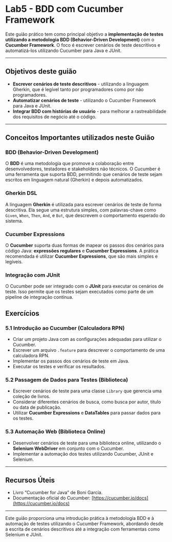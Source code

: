 # Lab5 - BDD com Cucumber Framework

Este guião prático tem como principal objetivo a **implementação de testes utilizando a metodologia BDD (Behavior-Driven Development)** com o **Cucumber Framework**. O foco é escrever cenários de teste descritivos e automatizá-los utilizando Cucumber para Java e JUnit.

---

## Objetivos deste guião

- **Escrever cenários de teste descritivos** - utilizando a linguagem Gherkin, que é legível tanto por programadores como por não programadores.
- **Automatizar cenários de teste** - utilizando o Cucumber Framework para Java e JUnit.
- **Integrar BDD com histórias de usuário** - para melhorar a rastreabilidade dos requisitos de negócio até o código.

---

## Conceitos Importantes utilizados neste Guião

### **BDD (Behavior-Driven Development)**
O **BDD** é uma metodologia que promove a colaboração entre desenvolvedores, testadores e stakeholders não técnicos. O Cucumber é uma ferramenta que suporta BDD, permitindo que cenários de teste sejam escritos em linguagem natural (Gherkin) e depois automatizados.

### **Gherkin DSL**
A linguagem **Gherkin** é utilizada para escrever cenários de teste de forma descritiva. Ela segue uma estrutura simples, com palavras-chave como `Given`, `When`, `Then`, `And`, e `But`, que descrevem o comportamento esperado do sistema.

### **Cucumber Expressions**
O **Cucumber** suporta duas formas de mapear os passos dos cenários para código Java: **expressões regulares** e **Cucumber Expressions**. A prática recomendada é utilizar **Cucumber Expressions**, que são mais simples e legíveis.

### **Integração com JUnit**
O Cucumber pode ser integrado com o **JUnit** para executar os cenários de teste. Isso permite que os testes sejam executados como parte de um pipeline de integração contínua.

## Exercícios

### 5.1 Introdução ao Cucumber (Calculadora RPN)
- Criar um projeto Java com as configurações adequadas para utilizar o Cucumber.
- Escrever um arquivo `.feature` para descrever o comportamento de uma calculadora RPN.
- Implementar os passos dos cenários de teste em Java.
- Executar os testes e verificar os resultados.

### 5.2 Passagem de Dados para Testes (Biblioteca)
- Escrever cenários de teste para uma classe `Library` que gerencia uma coleção de livros.
- Considerar diferentes cenários de busca, como busca por autor, titulo ou data de publicação.
- Utilizar **Cucumber Expressions** e **DataTables** para passar dados para os testes.

### 5.3 Automação Web (Biblioteca Online)
- Desenvolver cenários de teste para uma biblioteca online, utilizando o **Selenium WebDriver** em conjunto com o Cucumber.
- Implementar a automação dos testes utilizando Cucumber, JUnit e Selenium.

---

## Recursos Úteis
- Livro “Cucumber for Java” de Boni García.
- Documentação oficial do Cucumber: [https://cucumber.io/docs](https://cucumber.io/docs)

---

Este guião proporciona uma introdução prática à metodologia BDD e à automação de testes utilizando o Cucumber Framework, abordando desde a escrita de cenários descritivos até a integração com ferramentas como Selenium e JUnit.